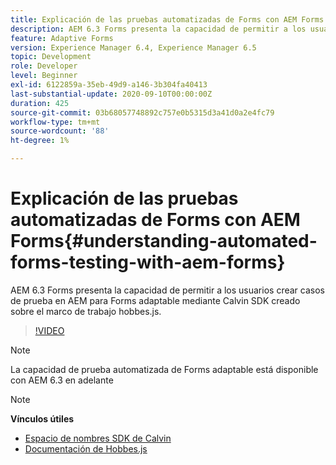 ```yaml
---
title: Explicación de las pruebas automatizadas de Forms con AEM Forms
description: AEM 6.3 Forms presenta la capacidad de permitir a los usuarios crear casos de prueba en AEM para Forms adaptable mediante Calvin SDK creado sobre el módulo hobbes.js
feature: Adaptive Forms
version: Experience Manager 6.4, Experience Manager 6.5
topic: Development
role: Developer
level: Beginner
exl-id: 6122859a-35eb-49d9-a146-3b304fa40413
last-substantial-update: 2020-09-10T00:00:00Z
duration: 425
source-git-commit: 03b68057748892c757e0b5315d3a41d0a2e4fc79
workflow-type: tm+mt
source-wordcount: '88'
ht-degree: 1%

---
```


# Explicación de las pruebas automatizadas de Forms con AEM Forms{#understanding-automated-forms-testing-with-aem-forms}

AEM 6.3 Forms presenta la capacidad de permitir a los usuarios crear casos de prueba en AEM para Forms adaptable mediante Calvin SDK creado sobre el marco de trabajo hobbes.js.

>[!VIDEO](https://video.tv.adobe.com/v/19700?quality=12&learn=on)

>[!NOTE]
>
>La capacidad de prueba automatizada de Forms adaptable está disponible con AEM 6.3 en adelante

>[!NOTE]
>
>**Vínculos útiles**
>
>* [Espacio de nombres SDK de Calvin](https://helpx.adobe.com/es/aem-forms/6-3/calvin-sdk-javascript-api/calvin.html)
>* [Documentación de Hobbes.js](https://experienceleague.adobe.com/docs/experience-manager-release-information/aem-release-updates/previous-updates/aem-previous-versions.html?lang=es)
